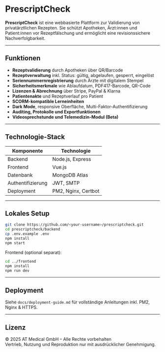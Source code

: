 
# PrescriptCheck

**PrescriptCheck** ist eine webbasierte Plattform zur Validierung von privatärztlichen Rezepten. Sie schützt Apotheken, Ärzt:innen und Patient:innen vor Rezeptfälschung und ermöglicht eine revisionssichere Nachverfolgbarkeit.

---

## Funktionen

- **Rezeptvalidierung** durch Apotheken über QR/Barcode
- **Rezeptverwaltung** inkl. Status: gültig, abgelaufen, gesperrt, eingelöst
- **Seriennummernregistrierung** durch Ärzte mit digitalem Stempel
- **Sicherheitsmerkmale** wie Ablaufdatum, PDF417-Barcode, QR-Code
- **Lizenzen & Abrechnung** über Stripe, PayPal & Klarna
- **Patientenakte** und Rezeptverlauf pro Patient
- **SCORM-kompatible Lerneinheiten**
- **Dark Mode**, responsive Oberfläche, Multi-Faktor-Authentifizierung
- **Auditing, Protokolle und Exportfunktionen**
- **Videosprechstunde und Telemedizin-Modul (Beta)**

---

## Technologie-Stack

| Komponente     | Technologie        |
|----------------|--------------------|
| Backend        | Node.js, Express   |
| Frontend       | Vue.js             |
| Datenbank      | MongoDB Atlas      |
| Authentifizierung | JWT, SMTP        |
| Deployment     | PM2, Nginx, Certbot|

---

## Lokales Setup

```bash
git clone https://github.com/<your-username>/prescriptcheck.git
cd prescriptcheck/backend
cp .env.example .env
npm install
npm start
```

Frontend (optional separat):
```bash
cd ../frontend
npm install
npm run dev
```

---

## Deployment

Siehe `docs/deployment-guide.md` für vollständige Anleitungen inkl. PM2, Nginx & HTTPS.

---

## Lizenz

© 2025 AT Medical GmbH – Alle Rechte vorbehalten  
Vertrieb, Nutzung und Reproduktion nur mit ausdrücklicher Genehmigung.
